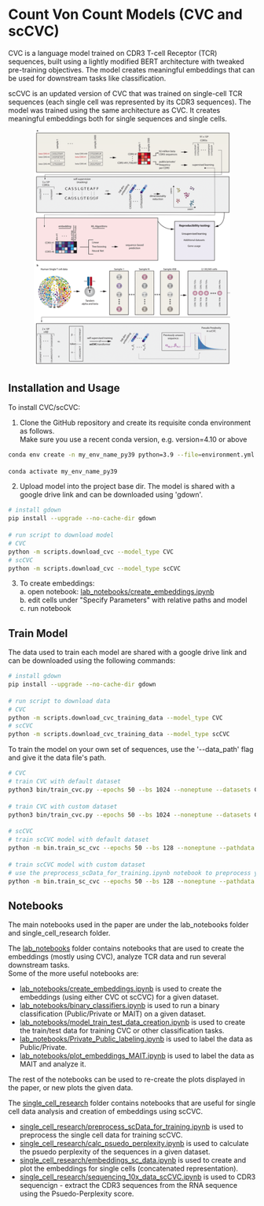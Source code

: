 # Count Von Count Models (CVC and scCVC)

CVC is a language model trained on CDR3 T-cell Receptor (TCR) sequences, built using a lightly modified BERT architecture with tweaked pre-training objectives. The model creates meaningful embeddings that can be used for downstream tasks like classification.

scCVC is an updated version of CVC that was trained on single-cell TCR sequences (each single cell was represented by its CDR3 sequences). The model was trained using the same architecture as CVC. It creates meaningful embeddings both for single sequences and single cells.

<p align="center">
<img src="CVC-scCVC_pipeline.png" width="400" height="480">
</p>

## Installation and Usage

To install CVC/scCVC:
1. Clone the GitHub repository and create its requisite conda environment as follows.<br />
   Make sure you use a recent conda version, e.g. version=4.10 or above

```bash
conda env create -n my_env_name_py39 python=3.9 --file=environment.yml

conda activate my_env_name_py39
```

2. Upload model into the project base dir.
   The model is shared with a google drive link and can be downloaded using 'gdown'.

```bash
# install gdown
pip install --upgrade --no-cache-dir gdown

# run script to download model
# CVC
python -m scripts.download_cvc --model_type CVC
# scCVC
python -m scripts.download_cvc --model_type scCVC
```

3. To create embeddings: <br />
   a. open notebook: [lab_notebooks/create_embeddings.ipynb](https://github.com/RomiGoldner/CVC/blob/b5434f6ce4419a4dfda299b104064747f0672215/lab_notebooks/create_embeddings.ipynb) <br />
   b. edit cells under "Specify Parameters" with relative paths and model <br />
   c. run notebook <br />
   
## Train Model
The data used to train each model are shared with a google drive link and can be downloaded using the following commands:
```bash
# install gdown
pip install --upgrade --no-cache-dir gdown

# run script to download data
# CVC
python -m scripts.download_cvc_training_data --model_type CVC
# scCVC
python -m scripts.download_cvc_training_data --model_type scCVC
```

To train the model on your own set of sequences, use the '--data_path' flag and give it the data file's path.
```bash
# CVC
# train CVC with default dataset
python3 bin/train_cvc.py --epochs 50 --bs 1024 --noneptune --datasets CUSTOM_DATASET --config ./model_configs/bert_defaults.json --outdir ./output_dir/

# train CVC with custom dataset
python3 bin/train_cvc.py --epochs 50 --bs 1024 --noneptune --datasets CUSTOM_DATASET --config ./model_configs/bert_defaults.json --outdir ./output_dir/ --data_path PATH_TO_CSV

# scCVC
# train scCVC model with default dataset
python -m bin.train_sc_cvc --epochs 50 --bs 128 --noneptune --pathdata ./scDATA_ready_for_training.csv --config ./model_configs/bert_defaults.json --outdir ./output_dir/

# train scCVC model with custom dataset
# use the preprocess_scData_for_training.ipynb notebook to preprocess your data
python -m bin.train_sc_cvc --epochs 50 --bs 128 --noneptune --pathdata PATH_TO_CSV --config ./model_configs/bert_defaults.json --outdir ./output_dir/
```
## Notebooks
The main notebooks used in the paper are under the lab_notebooks folder and single_cell_research folder. <br />

The [lab_notebooks](https://github.com/RomiGoldner/CVC/tree/main/lab_notebooks) folder contains notebooks that are used to create the embeddings (mostly using CVC), analyze TCR data and run several downstream tasks. <br />
Some of the more useful notebooks are: <br />
- [lab_notebooks/create_embeddings.ipynb](https://github.com/RomiGoldner/CVC/blob/main/lab_notebooks/create_embeddings.ipynb) is used to create the embeddings (using either CVC ot scCVC) for a given dataset. <br />
- [lab_notebooks/binary_classifiers.ipynb](https://github.com/RomiGoldner/CVC/blob/main/lab_notebooks/binary_classifiers.ipynb) is used to run a binary classification (Public/Private or MAIT) on a given dataset. <br />
- [lab_notebooks/model_train_test_data_creation.ipynb](https://github.com/RomiGoldner/CVC/blob/main/lab_notebooks/model_train_test_data_creation.ipynb) is used to create the train/test data for training CVC or other classification tasks. <br />
- [lab_notebooks/Private_Public_labeling.ipynb](https://github.com/RomiGoldner/CVC/blob/main/lab_notebooks/Private_Public_labeling.ipynb) is used to label the data as Public/Private. <br />
- [lab_notebooks/plot_embeddings_MAIT.ipynb](https://github.com/RomiGoldner/CVC/blob/main/lab_notebooks/plot_embeddings_MAIT.ipynb) is used to label the data as MAIT and analyze it. <br />

The rest of the notebooks can be used to re-create the plots displayed in the paper, or new plots the given data. <br />


The [single_cell_research]() folder contains notebooks that are useful for single cell data analysis and creation of embeddings using scCVC. <br />
- [single_cell_research/preprocess_scData_for_training.ipynb](https://github.com/RomiGoldner/CVC/blob/main/single_cell_research/preprocess_scData_for_training.ipynb) is used to preprocess the single cell data for training scCVC. <br />
- [single_cell_research/calc_psuedo_perplexity.ipynb](https://github.com/RomiGoldner/CVC/blob/main/single_cell_research/calc_psuedo_perplexity.ipynb) is used to calculate the psuedo perplexity of the sequences in a given dataset. <br />
- [single_cell_research/embeddings_sc_data.ipynb](https://github.com/RomiGoldner/CVC/blob/main/single_cell_research/embeddings_sc_data.ipynb) is used to create and plot the embeddings for single cells (concatenated representation). <br />
- [single_cell_research/sequencing_10x_data_scCVC.ipynb](https://github.com/RomiGoldner/CVC/blob/main/single_cell_research/sequencing_10x_data_scCVC.ipynb) is used to CDR3 sequencign - extract the CDR3 sequences from the RNA sequence using the Psuedo-Perplexity score. <br />

